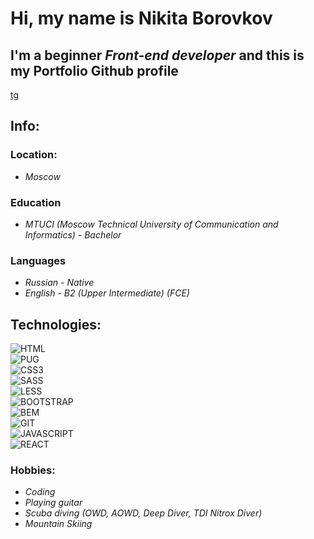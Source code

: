 # Hi, my name is **Nikita Borovkov**
## I'm a beginner *Front-end developer* and this is my Portfolio Github profile

[tg](@nick_borovkov)


## Info:
### Location:
- *Moscow*
### Education
- *MTUCI (Moscow Technical University of Communication and Informatics) - Bachelor*
### Languages
- *Russian - Native*
- *English - B2 (Upper Intermediate) (FCE)*

## Technologies:
![HTML](https://img.shields.io/badge/-HTML5-%23333333?style=for-the-badge&logo=HTML5)  
![PUG](https://img.shields.io/badge/-PUG-%23333333?style=for-the-badge&logo=PUG)  
![CSS3](https://img.shields.io/badge/-CSS3-%23333333?style=for-the-badge&logo=CSS3)  
![SASS](https://img.shields.io/badge/-SASS-%23333333?style=for-the-badge&logo=SASS)  
![LESS](https://img.shields.io/badge/-LESS-%23333333?style=for-the-badge&logo=LESS)  
![BOOTSTRAP](https://img.shields.io/badge/-BOOTSTRAP-%23333333?style=for-the-badge&logo=BOOTSTRAP)  
![BEM](https://img.shields.io/badge/-BEM-%23333333?style=for-the-badge&logo=BEM)  
![GIT](https://img.shields.io/badge/-GIT-%23333333?style=for-the-badge&logo=GIT)  
![JAVASCRIPT](https://img.shields.io/badge/-JAVASCRIPT-%23333333?style=for-the-badge&logo=JAVASCRIPT)  
![REACT](https://img.shields.io/badge/-REACT-%23333333?style=for-the-badge&logo=REACT)  


### Hobbies:
- *Coding*
- *Playing guitar*
- *Scuba diving (OWD, AOWD, Deep Diver, TDI Nitrox Diver)*
- *Mountain Skiing*
